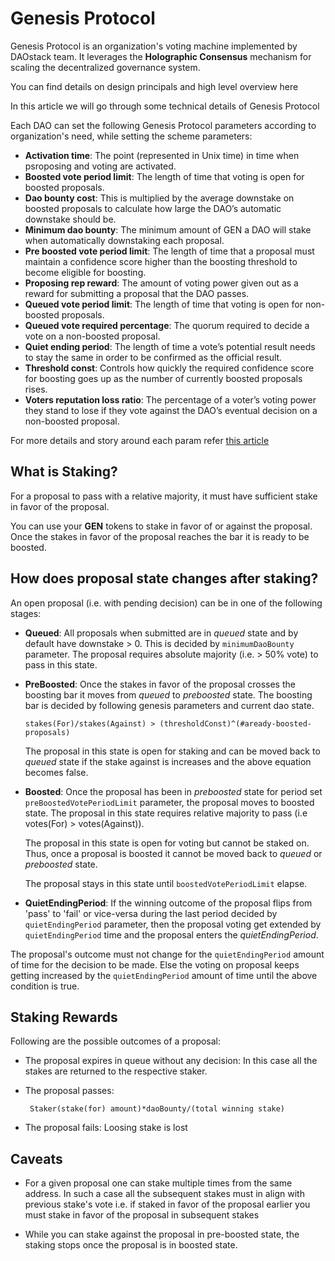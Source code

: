 # Genesis Protocol

Genesis Protocol is an organization's voting machine implemented by DAOstack team. It leverages the **Holographic Consensus** mechanism for scaling the decentralized governance system.

You can find details on design principals and high level overview here

In this article we will go through some technical details of Genesis Protocol

Each DAO can set the following Genesis Protocol parameters according to organization's need, while setting the scheme parameters:

- **Activation time**: The point (represented in Unix time) in time when psroposing and voting are activated.
- **Boosted vote period limit**: The length of time that voting is open for boosted proposals.
- **Dao bounty cost**: This is multiplied by the average downstake on boosted proposals to calculate how large the DAO’s automatic downstake should be.
- **Minimum dao bounty**: The minimum amount of GEN a DAO will stake when automatically downstaking each proposal.
- **Pre boosted vote period limit**: The length of time that a proposal must maintain a confidence score higher than the boosting threshold to become eligible for boosting.
- **Proposing rep reward**: The amount of voting power given out as a reward for submitting a proposal that the DAO passes.
- **Queued vote period limit**: The length of time that voting is open for non-boosted proposals.
- **Queued vote required percentage**: The quorum required to decide a vote on a non-boosted proposal.
- **Quiet ending period**: The length of time a vote’s potential result needs to stay the same in order to be confirmed as the official result.
- **Threshold const**: Controls how quickly the required confidence score for boosting goes up as the number of currently boosted proposals rises.
- **Voters reputation loss ratio**: The percentage of a voter’s voting power they stand to lose if they vote against the DAO’s eventual decision on a non-boosted proposal.

For more details and story around each param refer [this article](https://daostack.zendesk.com/hc/en-us/articles/360002000537-Genesis-Protocol-v0-2-Parameters-Explained)

## What is Staking?
For a proposal to pass with a relative majority, it must have sufficient stake in favor of the proposal.

You can use your **GEN** tokens to stake in favor of or against the proposal. Once the stakes in favor of the proposal reaches the bar it is ready to be boosted.

## How does proposal state changes after staking?
An open proposal (i.e. with pending decision) can be in one of the following stages:

 - **Queued**: All proposals when submitted are in _queued_ state and by default have downstake > 0. This is decided by `minimumDaoBounty` parameter. The proposal requires absolute majority (i.e. > 50% vote) to pass in this state.

 - **PreBoosted**: Once the stakes in favor of the proposal crosses the boosting bar it moves from _queued_ to _preboosted_ state. The boosting bar is decided by following genesis parameters and current dao state.

    ```
    stakes(For)/stakes(Against) > (thresholdConst)^(#aready-boosted-proposals)
    ```

    The proposal in this state is open for staking and can be moved back to _queued_ state if the stake against is increases and the above equation becomes false.

  - **Boosted**: Once the proposal has been in _preboosted_ state for period set `preBoostedVotePeriodLimit` parameter, the proposal moves to boosted state. The proposal in this state requires relative majority to pass (i.e votes(For) > votes(Against)).

    The proposal in this state is open for voting but cannot be staked on. Thus, once a proposal is boosted it cannot be moved back to _queued_ or _preboosted_ state.

    The proposal stays in this state until `boostedVotePeriodLimit` elapse.

  - **QuietEndingPeriod**: If the winning outcome of the proposal flips from 'pass' to 'fail' or vice-versa during the last period decided by `quietEndingPeriod` parameter, then the proposal voting get extended by `quietEndingPeriod` time and the proposal enters the _quietEndingPeriod_.

  The proposal's outcome must not change for the `quietEndingPeriod` amount of time for the decision to be made. Else the voting on proposal keeps getting increased by the `quietEndingPeriod` amount of time until the above condition is true.

## Staking Rewards

  Following are the possible outcomes of a proposal:

  - The proposal expires in queue without any decision: In this case all the stakes are returned to the respective staker.

  - The proposal passes: 

    ```
     Staker(stake(for) amount)*daoBounty/(total winning stake)
    ```

  - The proposal fails: Loosing stake is lost

## Caveats

- For a given proposal one can stake multiple times from the same address. In such a case all the subsequent stakes must in align with previous stake's vote i.e. if staked in favor of the proposal earlier you must stake in favor of the proposal in subsequent stakes

- While you can stake against the proposal in pre-boosted state, the staking stops once the proposal is in boosted state.